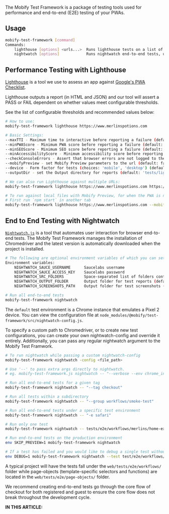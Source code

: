 The Mobify Test Framework is a package of testing tools used for performance 
and end-to-end (E2E) testing of your PWAs.

## Usage
```bash
mobify-test-framework [command]
Commands:
    lighthouse [options] <urls...>  Runs lighthouse tests on a list of URLs
    nightwatch [options]            Runs nightwatch end-to-end tests, using Mobify's recommended settings.
```

## Performance Testing with Lighthouse
[Lighthouse](https://github.com/GoogleChrome/lighthouse) is a tool we use to
assess an app against [Google's PWA
Checklist](https://developers.google.com/web/progressive-web-apps/checklist).

Lighthouse outputs a report (in HTML and JSON) and our tool will assert a
PASS or FAIL dependent on whether values meet configurable thresholds.

See the list of configurable thresholds and recommended values below:

```bash
# How to use:
mobify-test-framework lighthouse https://www.merlinspotions.com

# Basic Settings:
--maxTTI - Maximum time to interactive before reporting a failure (default: 10000 ms)
--minPWAScore - Minimum PWA score before reporting a failure (default: 90)
--minSEOScore - Minimum SEO score before reporting a failure (default: 100)
--minAccessibilityScore - Minimum accessibility score before reporting a failure (default: 100)
--checkConsoleErrors - Assert that browser errors are not logged to the console (default: false)
--mobifyPreview - set Mobify Preview parameters to the url (default: false)
--device - Form factor for tests (choices: 'mobile', 'desktop') (default: 'mobile')
--outputDir - set the Output directory for reports (default: 'tests/lighthouse-reports')

# We can also run Lighthouse against multiple URLs:
mobify-test-framework lighthouse https://www.merlinspotions.com https://www.merlinspotions.com/potions

# To run against local files with Mobify Preview, for when the PWA is not live:
# First run `npm start` in another tab
mobify-test-framework lighthouse https://www.merlinspotions.com --mobifyPreview
```

## End to End Testing with Nightwatch
[`Nightwatch.js`](http://nightwatchjs.org/) is a tool that automates user
interaction for browser end-to-end tests. The Mobify Test Framework manages the
installation of Chromedriver and the latest version is
automatically downloaded when the project is installed.

```bash
# The following are optional environment variables of which you can set before running:
Environment variables:
    NIGHTWATCH_SAUCE_USERNAME      Saucelabs username
    NIGHTWATCH_SAUCE_ACCESS_KEY    Saucelabs password
    NIGHTWATCH_SRC_FOLDERS         Space-separated list of folders containing tests (default ['./tests/e2e'])
    NIGHTWATCH_OUTPUT_FOLDER       Output folder for test reports (default './tests/reports')
    NIGHTWATCH_SCREENSHOTS_PATH    Output folder for test screenshots (default './tests/screenshots')

# Run all end-to-end tests
mobify-test-framework nightwatch
```

The `default` test environment is a Chrome instance that emulates a Pixel 2 device. You can
view the configuration file at
`node_modules/@mobify/test-framework/src/nightwatch-config.js`.

To specify a custom path to Chromedriver, or to create new test
configurations, you can create your own nightwatch-config and override it
entirely. Additionally, you can pass any regular nightwatch argument to the
Mobify Test Framwork.

```bash
# To run nightwatch while passing a custom nightwatch-config 
mobify-test-framework nightwatch -config <file_path>

# Use '--' to pass extra args directly to nightwatch.
# eg. mobify-test-framework.js nightwatch -- "--verbose --env chrome_incognito"

# Run all end-to-end tests for a given tag
mobify-test-framework nightwatch -- "--tag checkout"

# Run all tests within a subdirectory
mobify-test-framework nightwatch -- "--group workflows/smoke-test"

# Run all end-to-end tests under a specific test environment
mobify-test-framework nightwatch -- "-e safari"

# Run only one test
mobify-test-framework nightwatch -- tests/e2e/workflows/merlins/home-example.js

# Run end-to-end tests on the production environment
env SKIP_PREVIEW=1 mobify-test-framework nightwatch

# If a test has failed and you would like to debug a single test without the browser closing in the end
env DEBUG=1 mobify-test-framework nightwatch --test test/e2e/workflows/guest-checkout.js
```

A typical project will have the tests fall under the `web/tests/e2e/workflows/`
folder while page-objects (template-specific selectors and functions) are
located in the `web/tests/e2e/page-objects/` folder.

We recommend creating end-to-end tests go through the core flow of checkout for
both registered and guest to ensure the core flow does not break throughout the
development cycle.

<div id="toc"><p class="u-text-size-smaller u-margin-start u-margin-bottom"><b>IN THIS ARTICLE:</b></p></div>
